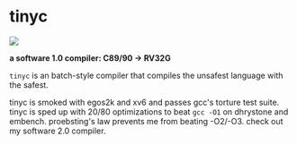 # tinyc
![](./stallman.jpg)

**a software 1.0 compiler: C89/90 -> RV32G**

`tinyc` is an batch-style compiler that compiles the unsafest language with the safest.

tinyc is smoked with egos2k and xv6 and passes gcc's torture test suite.
tinyc is sped up with 20/80 optimizations to beat `gcc -O1` on dhrystone and embench.
proebsting's law prevents me from beating -O2/-O3. check out my software 2.0 compiler.